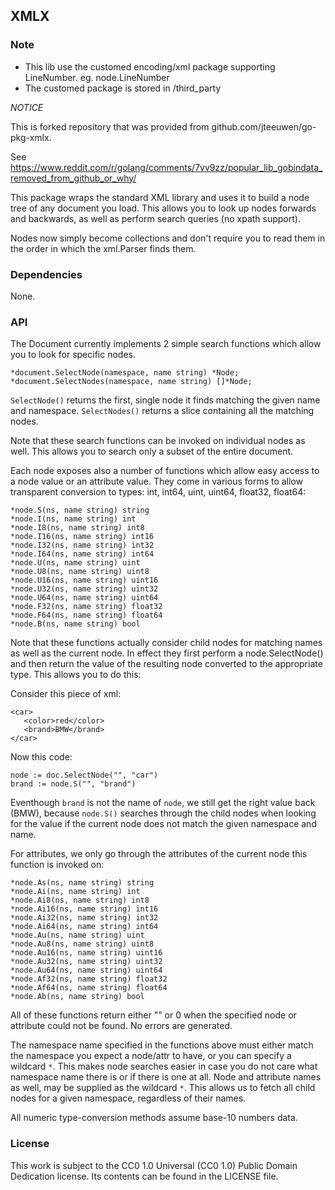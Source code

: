 ## XMLX

### Note

* This lib use the customed encoding/xml package supporting LineNumber. eg. node.LineNumber
* The customed package is stored in /third_party

*NOTICE*

This is forked repository that was provided from github.com/jteeuwen/go-pkg-xmlx.

See https://www.reddit.com/r/golang/comments/7vv9zz/popular_lib_gobindata_removed_from_github_or_why/

This package wraps the standard XML library and uses it to build a node tree of
any document you load. This allows you to look up nodes forwards and backwards,
as well as perform search queries (no xpath support).

Nodes now simply become collections and don't require you to read them in the
order in which the xml.Parser finds them.


### Dependencies

None.


### API

The Document currently implements 2 simple search functions which allow you to
look for specific nodes.

    *document.SelectNode(namespace, name string) *Node;
    *document.SelectNodes(namespace, name string) []*Node;
 
`SelectNode()` returns the first, single node it finds matching the given name
and namespace. `SelectNodes()` returns a slice containing all the matching nodes.

Note that these search functions can be invoked on individual nodes as well.
This allows you to search only a subset of the entire document.

Each node exposes also a number of functions which allow easy access to a node
value or an attribute value. They come in various forms to allow transparent
conversion to types: int, int64, uint, uint64, float32, float64:

    *node.S(ns, name string) string
    *node.I(ns, name string) int
    *node.I8(ns, name string) int8
    *node.I16(ns, name string) int16
    *node.I32(ns, name string) int32
    *node.I64(ns, name string) int64
    *node.U(ns, name string) uint
    *node.U8(ns, name string) uint8
    *node.U16(ns, name string) uint16
    *node.U32(ns, name string) uint32
    *node.U64(ns, name string) uint64
    *node.F32(ns, name string) float32
    *node.F64(ns, name string) float64
    *node.B(ns, name string) bool

Note that these functions actually consider child nodes for matching names as
well as the current node. In effect they first perform a node.SelectNode() and
then return the value of the resulting node converted to the appropriate type.
This allows you to do this:

Consider this piece of xml:

    <car>
       <color>red</color>
       <brand>BMW</brand>
    </car>

Now this code:

    node := doc.SelectNode("", "car")
    brand := node.S("", "brand")

Eventhough `brand` is not the name of `node`, we still get the right value
back (BMW), because `node.S()` searches through the child nodes when looking
for the value if the current node does not match the given namespace and
name.

For attributes, we only go through the attributes of the current node this
function is invoked on:

    *node.As(ns, name string) string
    *node.Ai(ns, name string) int
    *node.Ai8(ns, name string) int8
    *node.Ai16(ns, name string) int16
    *node.Ai32(ns, name string) int32
    *node.Ai64(ns, name string) int64
    *node.Au(ns, name string) uint
    *node.Au8(ns, name string) uint8
    *node.Au16(ns, name string) uint16
    *node.Au32(ns, name string) uint32
    *node.Au64(ns, name string) uint64
    *node.Af32(ns, name string) float32
    *node.Af64(ns, name string) float64
    *node.Ab(ns, name string) bool

All of these functions return either "" or 0 when the specified node or
attribute could not be found. No errors are generated.

The namespace name specified in the functions above must either match the
namespace you expect a node/attr to have, or you can specify a wildcard `*`.
This makes node searches easier in case you do not care what namespace name
there is or if there is one at all. Node and attribute names as well, may
be supplied as the wildcard `*`. This allows us to fetch all child nodes for
a given namespace, regardless of their names.

All numeric type-conversion methods assume base-10 numbers data.


### License

This work is subject to the CC0 1.0 Universal (CC0 1.0) Public Domain Dedication
license. Its contents can be found in the LICENSE file.

